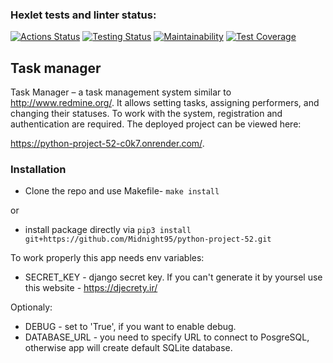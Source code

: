 ### Hexlet tests and linter status:
[![Actions Status](https://github.com/Midnight95/python-project-52/actions/workflows/hexlet-check.yml/badge.svg)](https://github.com/Midnight95/python-project-52/actions)
[![Testing Status](https://github.com/Midnight95/python-project-52/workflows/Python%20CI/badge.svg)](https://github.com/Midnight95/python-project-52/actions/workflows/tests.yml)
[![Maintainability](https://api.codeclimate.com/v1/badges/04f3d6c8a1f9ef95c258/maintainability)](https://codeclimate.com/github/Midnight95/python-project-52/maintainability)
[![Test Coverage](https://api.codeclimate.com/v1/badges/04f3d6c8a1f9ef95c258/test_coverage)](https://codeclimate.com/github/Midnight95/python-project-52/test_coverage)


## Task manager

Task Manager – a task management system similar to http://www.redmine.org/. 
It allows setting tasks, assigning performers, and changing their statuses.
To work with the system, registration and authentication are required.
The deployed project can be viewed here:

https://python-project-52-c0k7.onrender.com/.



### Installation

- Clone the repo and use Makefile- `make install` 

or

- install package directly via `pip3 install git+https://github.com/Midnight95/python-project-52.git`

To work properly this app needs env variables:
- SECRET_KEY - django secret key. If you can't generate it by yoursel use this website - https://djecrety.ir/

Optionaly:
- DEBUG - set to 'True', if you want to enable debug. 
- DATABASE_URL - you need to specify URL to connect to PosgreSQL, otherwise app will create default SQLite database.
